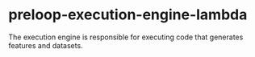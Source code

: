 # preloop-execution-engine-lambda
The execution engine is responsible for executing code that generates features and datasets.
